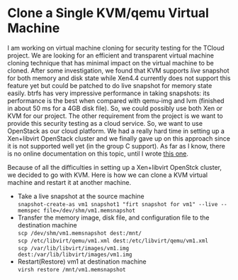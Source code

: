 # Clone a Single KVM/qemu Virtual Machine


I am working on virtual machine cloning for security testing for the TCloud project. 
We are looking for an efficient and transparent virtual machine cloning technique
that has minimal impact on the virtual machine to be cloned. After some investigation,
we found that KVM supports _live_ snapshot for both memory and disk state while 
Xen4.4 currently does not support this feature yet but could be patched to do live snapshot
for memory state easily. btrfs has very impressive performance in taking snapshots: 
its performance is the best when compared with qemu-img and lvm 
(finished in about 50 ms for a 4GB disk file). So, we could possibly use both Xen or KVM
for our project. The other requirement from the project is we want to provide this security testing 
as a cloud service. So, we want to use OpenStack as our cloud platform. We had a really hard
time in setting up a Xen+libvirt OpenStack cluster and we finally gave up on this approach
since it is not supported well yet (in the group C support). As far as I know, 
there is no online documentation on this topic, until I wrote [this one][xen-openstack]. 

Because of all the difficulties in setting up a Xen+libvirt OpenStck cluster, we decided
to go with KVM. Here is how we can clone a KVM virtual machine and restart it at another machine.  
*  Take a live snapshot at the source machine  
        ``snapshot-create-as vm1 snapshot1 "firt snapshot for vm1" --live --memspec file=/dev/shm/vm1.memsnapshot``  
*  Transfer the memory image, disk file, and configuration file to the destination machine  
        ``scp /dev/shm/vm1.memsnapshot dest:/mnt/``  
        ``scp /etc/libvirt/qemu/vm1.xml dest:/etc/libvirt/qemu/vm1.xml``  
        ``scp /var/lib/libvirt/images/vm1.img dest:/var/lib/libvirt/images/vm1.img``  
*  Restart(Restore) vm1 at destination machine  
        ``virsh restore /mnt/vm1.memsnapshot``  

[xen-openstack]: http://wiki.xenproject.org/wiki/Xen_via_libvirt_for_OpenStack_juno

